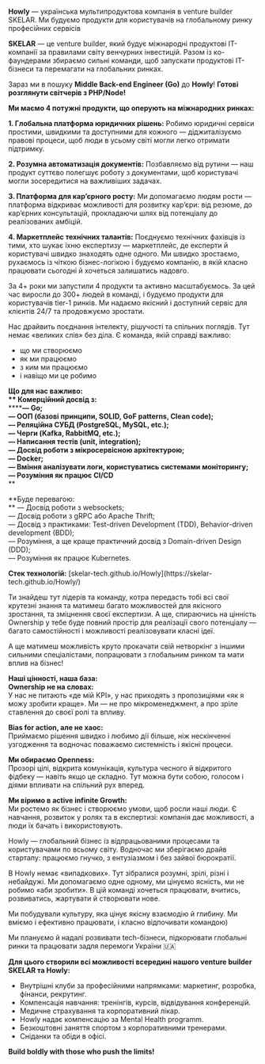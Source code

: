 **Howly** — українська мультипродуктова компанія в venture builder SKELAR. Ми
будуємо продукти для користувачів на глобальному ринку професійних сервісів

**SKELAR** — це venture builder, який будує міжнародні продуктові IT-компанії
за правилами світу венчурних інвестицій. Разом із ко-фаундерами збираємо
сильні команди, щоб запускати продуктові IT-бізнеси та перемагати на
глобальних ринках.

Зараз ми в пошуку **Middle Back-end Engineer (Go)** до **Howly**! **Готові
розглянути світчерів з PHP/Node!**

**Ми маємо 4 потужні продукти, що оперують на міжнародних ринках:**

**1\. Глобальна платформа юридичних рішень:** Робимо юридичні сервіси
простими, швидкими та доступними для кожного — діджиталізуємо правові процеси,
щоб люди в усьому світі могли легко отримати підтримку.

**2\. Розумна автоматизація документів:** Позбавляємо від рутини — наш продукт
суттєво полегшує роботу з документами, щоб користувачі могли зосередитися на
важливіших задачах.

**3\. Платформа для карʼєрного росту:** Ми допомагаємо людям рости — платформа
відкриває можливості для розвитку карʼєри: від резюме, до кар’єрних
консультацій, прокладаючи шлях від потенціалу до реалізованих амбіцій.

**4\. Маркетплейс технічних талантів:** Поєднуємо технічних фахівців із тими,
хто шукає їхню експертизу — маркетплейс, де експерти й користувачі швидко
знаходять одне одного. Ми швидко зростаємо, рухаємось із чіткою бізнес-логікою
і будуємо компанію, в якій класно працювати сьогодні й хочеться залишатись
надовго.

За 4+ роки ми запустили 4 продукти та активно масштабуємось. За цей час
виросли до 300+ людей в команді, і будуємо продукти для користувачів tier-1
ринків. Ми надаємо якісний і доступний сервіс для клієнтів 24/7 та продовжуємо
зростати.

Нас драйвить поєднання інтелекту, рішучості та спільних поглядів. Тут немає
«великих слів» без діла. Є команда, якій справді важливо:

  * що ми створюємо
  * як ми працюємо
  * з ким ми працюємо
  * і навіщо ми це робимо

**Що для нас важливо:  
** Комерційний досвід з:**  
******— Go;  
— ООП (базові принципи, SOLID, GoF patterns, Clean code);  
— Реляційна СУБД (PostgreSQL, MySQL, etc.);  
— Черги (Kafka, RabbitMQ, etc.);  
— Написання тестів (unit, integration);  
— Досвід роботи з мікросервісною архітектурою;  
— Docker;  
— Вміння аналізувати логи, користуватись системами моніторингу;  
— Розуміння як працює CI/CD**  
**

**Буде перевагою:  
** — Досвід роботи з websockets;  
— Досвід роботи з gRPC або Apache Thrift;  
— Досвід з практиками: Test-driven Development (TDD), Behavior-driven
development (BDD);  
— Розуміння, а ще краще практичний досвід з Domain-driven Design (DDD);  
— Розуміння як працює Kubernetes.

**Cтек технологій:** [skelar-tech.github.io/Howly](https://skelar-
tech.github.io/Howly/)  
  
Ти знайдеш тут лідерів та команду, котра передасть тобі всі свої крутезні
знання та матимеш багато можливостей для якісного зростання, та зміцнення
своєї експертизи. А ще, спираючись на цінність Ownership у тебе буде повний
простір для реалізації свого потенціалу — багато самостійності і можливості
реалізовувати класні ідеї.

А ще матимеш можливість круто прокачати свій нетворкінг з іншими сильними
спеціалістами, попрацювати з глобальним ринком та мати вплив на бізнес!  
  
**Наші цінності, наша база:  
Ownership не на словах:**  
У нас не питають «де мій KPI», у нас приходять з пропозиціями «як я можу
зробити краще». Ми — не про мікроменеджмент, а про зріле ставлення до своєї
ролі та впливу.  
  
**Bias for action, але не хаос:**  
Приймаємо рішення швидко і любимо дії більше, ніж нескінченні узгодження та
водночас поважаємо системність і якісні процеси.  
  
**Ми обираємо Openness:**  
Прозорі цілі, відкрита комунікація, культура чесного й відкритого фідбеку —
навіть якщо це складно. Тут можна бути собою, голосом і діями впливати на
спільний рух вперед.  
  
**Ми віримо в active infinite Growth:**  
Ми ростемо як бізнес і створюємо умови, щоб росли наші люди. Є навчання,
розвиток у ролях та в експертизі: компанія дає можливості, а люди їх бачать і
використовують.

Howly — глобальний бізнес із відпрацьованими процесами та користувачами по
всьому світу. Водночас ми зберігаємо драйв стартапу: працюємо гнучко, з
ентузіазмом і без зайвої бюрократії.

В Howly немає «випадкових». Тут зібралися розумні, зрілі, різні і небайдужі.
Ми допомагаємо одне одному, ми цінуємо ясність, ми не робимо «аби зробити». В
цій команді хочеться працювати, вчитись, розвиватись, жартувати й створювати
нове.

Ми побудували культуру, яка цінує якісну взаємодію й глибину. Ми вміємо і
ефективно працювати, і класно відпочивати командою)

Ми плануємо й надалі розвивати tech-бізнеси, підкорювати глобальні ринки та
працювати задля перемоги України 🇺🇦

**Для цього створили всі можливості всередині нашого venture builder SKELAR та
Howly:**

  * Внутрішні клуби за професійними напрямками: маркетинг, розробка, фінанси, рекрутинг.
  * Компенсація навчання: тренінгів, курсів, відвідування конференцій.
  * Медичне страхування та корпоративний лікар.
  * Howly надає компенсацію за Mental Health programm.
  * Безкоштовні заняття спортом з корпоративними тренерами.
  * Сніданки та обіди в офісі.

**Build boldly with those who push the limits!**